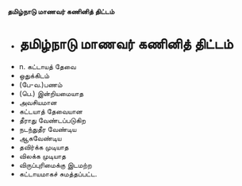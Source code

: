 **தமிழ்நாடு மாணவர் கணினித் திட்டம்**
- # தமிழ்நாடு மாணவர் கணினித் திட்டம்
- n. கட்டாயத் தேவை
- ஒதுக்கிடம்
- (பே-வ.)பணம்
- (பெ.) இன்றியமையாத
- அவசியமான
- கட்டயாத் தேவையான
- தீராது வேண்டப்படுகிற
- நடந்துதீர வேண்டிய
- ஆகவேண்டிய
- தவிர்க்க முடியாத
- விலக்க முடியாத
- விருப்புரிமைக்கு இடமற்ற
- கட்டாயமாகச் சுமத்தப்பட்ட.

